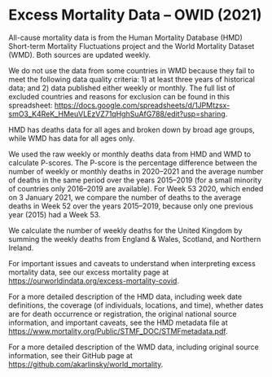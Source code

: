 # Excess Mortality Data – OWID (2021)

All-cause mortality data is from the Human Mortality Database (HMD) Short-term Mortality Fluctuations project and the World Mortality Dataset (WMD). Both sources are updated weekly.

We do not use the data from some countries in WMD because they fail to meet the following data quality criteria: 1) at least three years of historical data; and 2) data published either weekly or monthly. The full list of excluded countries and reasons for exclusion can be found in this spreadsheet: https://docs.google.com/spreadsheets/d/1JPMtzsx-smO3_K4ReK_HMeuVLEzVZ71qHghSuAfG788/edit?usp=sharing.

HMD has deaths data for all ages and broken down by broad age groups, while WMD has data for all ages only.

We used the raw weekly or monthly deaths data from HMD and WMD to calculate P-scores. The P-score is the percentage difference between the number of weekly or monthly deaths in 2020–2021 and the average number of deaths in the same period over the years 2015–2019 (for a small minority of countries only 2016–2019 are available). For Week 53 2020, which ended on 3 January 2021, we compare the number of deaths to the average deaths in Week 52 over the years 2015–2019, because only one previous year (2015) had a Week 53.

We calculate the number of weekly deaths for the United Kingdom by summing the weekly deaths from England & Wales, Scotland, and Northern Ireland.

For important issues and caveats to understand when interpreting excess mortality data, see our excess mortality page at https://ourworldindata.org/excess-mortality-covid.

For a more detailed description of the HMD data, including week date definitions, the coverage (of individuals, locations, and time), whether dates are for death occurrence or registration, the original national source information, and important caveats, see the HMD metadata file at https://www.mortality.org/Public/STMF_DOC/STMFmetadata.pdf.

For a more detailed description of the WMD data, including original source information, see their GitHub page at https://github.com/akarlinsky/world_mortality.
